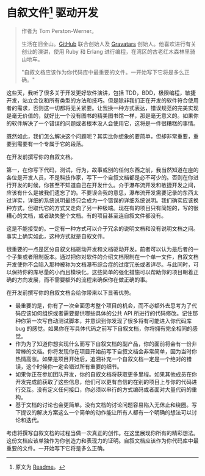 # 自叙文件[^1] 驱动开发

> 作者为 Tom Perston-Werner。
>
> 生活在旧金山。[GitHub](https://github.com/) 联合创始人及 [Gravatars](https://en.gravatar.com/) 创始人。他喜欢进行有关创业的演讲，使用 Ruby 和 Erlang 进行编程，在湾区的古老红木森林里骑山地车。
>
> "自叙文档应该作为你代码库中最重要的文件。一开始写下它将是多么正确。"

这些天，我听了很多关于开发更好软件演讲，包括 TDD，BDD，极限编程，敏捷开发，站立会议和所有类型的方法和技巧。但是除非我们正在开发的软件符合使用者的需求，否则这一切都将无关紧要。让我换一种方式表达，错误规范的完美实现是毫无价值的，就好比一个没有图书的精美图书馆一样，那是毫无意义的。如果你的软件解决了一个错误的问题或者根本没人会使用它，这将是一件很糟糕的事情。

既然如此，我们怎么解决这个问题呢？其实比你想象的要简单，但却非常重要，重要到需要有一个专属于它的段落。

在开发前撰写你的自叙文档。

第一，在你写下代码，测试，行为，故事或别的任何东西之前，我当然知道在座的各位是开发人员，不是科技作家，写下一个自叙文档都是必不可少的。否则在你进行开发的时候，你甚至不知道自己在开发什么。介于瀑布流开发和敏捷开发之间，应该有什么是被我们遗忘了的。不要误会我的意思，瀑布流开发需要记录的东西太过详实，详细的系统说明最终只会成为一个错误的详细系统说明。我们确实应该换种方式，但取代它的方式又走向了另一种极端。现在有的项目只有简短的，写的很糟心的文档，或者缺失整个文档。有的项目甚至连自叙文件都没有。

这是不能接受的。一定有一种方式可以介于冗余的说明文档和没有说明文档之间。事实上确实如此，这种方式就是自叙文件。

很重要的一点是区分自叙文档驱动开发和文档驱动开发。前者可以认为是后者的一个子集或者限制版本。通过把你对软件的介绍文档限制在一个单一文件，自叙文档开发使你不会陷入那种被称为文档瀑布综合症的过度冗长或者详尽。与此同时，可以保持你的库尽量的小而且模块化。这些简单的强化措施可以帮助你的项目朝着正确的方向发展，而不需要额外的流程来确保你在做正确的事。

在开发前撰写你的自叙文档会给你带来以下显著优势。

- 最重要的是，你有了一次全面思考整个项目的机会，而不必额外去思考为了代码应该如何组织或者需要提供哪些具体的公共 API 所进行的代码修改。记住那种你第一次写自动测试脚本，并意识到你发现了很多将有可能进入你代码库 bug 的感觉。如果你在写具体代码之前写下自叙文档，你将拥有完全相同的感觉。
- 作为为了知道你想实现什么而写下自叙文档的副产品，你的面前将会有一份非常棒的文档。你将发现你在项目开始前写下自叙文档会非常简单，因为当时你热情高涨。如果是项目开始后，追溯补充一个自叙文档一定是一个绝对的错误，这个时候你一定会错过所有重要的细节。
- 如果你正在参加团队开发，你的自叙文档将获取更多里程。如果其他成员在你开发完成前获取了这些信息，他们可以更有自信的在别的项目上与你的代码进行交互。没有定义任何接口，你必须以串行的方式编码或者面对大量代码的重构。
- 基于文档的讨论也会更简单。没有文档的讨论问题容易陷入无休止和绕圈。写下提议的解决方案这么一个简单的动作能让所有人都有一个明确的想法可以讨论和迭代。

考虑将撰写自叙文档的过程当做一次真正的创作。在这里展现你所有的精彩想法。这份文档应该单独作为你创造力和表现力的证明。自叙文档应该作为你代码库中最重要的文件。一开始写下它将是多么正确。

[^1]: 原文为 [Readme](https://zh.wikipedia.org/wiki/Readme)。
